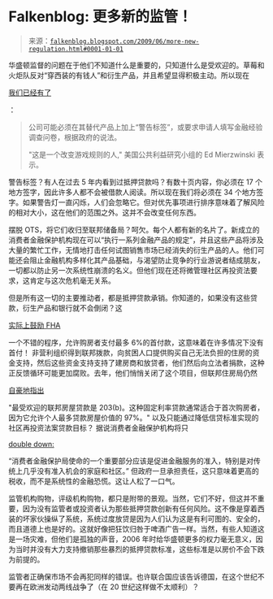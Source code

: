 <!--yml

类别：未分类

日期：2024 年 05 月 12 日 21:57:52

-->

# Falkenblog: 更多新的监管！

> 来源：[`falkenblog.blogspot.com/2009/06/more-new-regulation.html#0001-01-01`](http://falkenblog.blogspot.com/2009/06/more-new-regulation.html#0001-01-01)

华盛顿监督的问题在于他们不知道什么是重要的，只知道什么是受欢迎的。草莓和火炬队反对“穿西装的有钱人”和衍生产品，并且希望显得积极主动。所以现在

[我们已经有了](http://online.wsj.com/article/SB124528335258125543.html)

：

> 公司可能必须在其替代产品上加上“警告标签”，或要求申请人填写金融经验调查问卷，根据政府的说法。
> 
> "这是一个改变游戏规则的人,"  美国公共利益研究小组的 Ed Mierzwinski 表示。

警告标签？有人在过去 5 年内看到过抵押贷款吗？有数十页内容，你必须在 17 个地方签字，因此许多人都不会被借款人阅读。所以现在我们将必须在 34 个地方签字。如果警告灯一直闪烁，人们会忽略它。但对优先事项进行排序意味着了解风险的相对大小，这在他们的范围之外。这并不会改变任何东西。

摆脱 OTS，将它们收归至联邦储备局？呵欠。每个人都有新的名片了。新成立的消费者金融保护机构现在可以“执行一系列金融产品的规定”，并且这些产品将涉及大量的繁忙工作，无情地打击任何试图销售市场已经消失的衍生产品的人。他们可能还会阻止金融机构多样化其产品基础，与渴望防止竞争的行业游说者结成朋友，一切都以防止另一次系统性崩溃的名义。但他们现在还将微管理社区再投资法要求，这肯定与这次危机毫无关系。

但是所有这一切的主要推动者，都是抵押贷款承销。你知道的，如果没有这些贷款，衍生产品和银行就不会倒闭？这

[实际上鼓励 FHA](http://www.fha.com/fha_programs.cfm)

一个不错的程序，允许购房者支付最多 6%的首付款，这意味着在许多情况下没有首付！ 非营利组织得到联邦拨款，向贫困人口提供购买自己无法负担的住房的资金支持，然后这些资金支持支持了建房商和放贷者，他们然后向立法者捐款，这种正反馈循环可能更加腐败。去年，他们悄悄关闭了这个项目，但联邦住房局仍然

[自豪地指出](http://www.fha.com/fixed_rate.cfm)

"最受欢迎的联邦房屋贷款是 203(b)。这种固定利率贷款通常适合于首次购房者，因为它允许个人最多贷款房屋价值的 97%。" 以及只能通过降低信贷标准实现的社区再投资法案贷款目标？ 据说消费者金融保护机构将只

[double down:](http://www.financialstability.gov/docs/regs/FinalReport_web.pdf)

“消费者金融保护局使命的一个重要部分应该是促进金融服务的准入，特别是对传统上几乎没有准入机会的家庭和社区。” 但政府一旦承担责任，这只意味着更高的税收，而不是系统性的金融恐慌。这让人松了一口气。

监管机构购物，评级机构购物，都只是附带的景观。当然，它们不好，但这并不重要，因为没有监管者或投资者认为那些抵押贷款创新有任何风险。这不像是穿着西装的坏家伙操纵了系统，系统过度放贷是因为人们认为这是有利可图的、安全的，而且道德上也是好的。这就好像把狂饮归咎于啤酒广告一样。当然，有些人知道这是一场灾难，但他们是孤独的声音，2006 年时给华盛顿更多的权力毫无意义，因为当时并没有大力支持撤销那些暴烈的抵押贷款标准，这些标准是以房价不会下跌为前提的。

监管者正确保市场不会再犯同样的错误。也许联合国应该告诉德国，在这个世纪不要再在欧洲发动两线战争了（在 20 世纪这样做不太顺利）？
